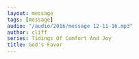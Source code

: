 ```yaml
---
layout: message
tags: [message]
audio: "/audio/2016/message 12-11-16.mp3"
author: cliff
series: Tidings Of Comfort And Joy
title: God's Favor
---
```

